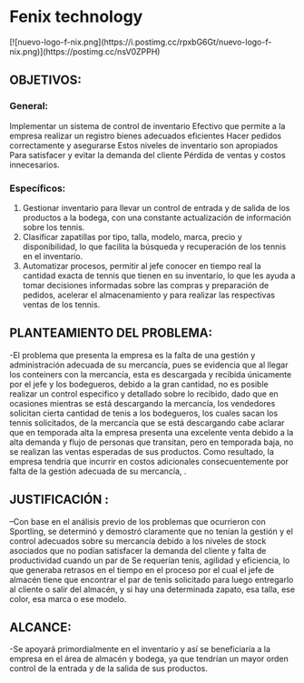 
<h1 id="fenix-technology">Fenix technology</h1>
[![nuevo-logo-f-nix.png](https://i.postimg.cc/rpxbG6Gt/nuevo-logo-f-nix.png)](https://postimg.cc/nsV0ZPPH)
<h2 id="objetivos">OBJETIVOS:</h2>
<h3 id="general"><a href="https://github.com/CRISTIAN1000160022/NEWS-SENA#general"></a>General:</h3>
<p>Implementar un sistema de control de inventario Efectivo que permite a la empresa realizar un registro bienes adecuados eficientes Hacer pedidos correctamente y asegurarse Estos niveles de inventario son apropiados Para satisfacer y evitar la demanda del cliente Pérdida de ventas y costos innecesarios.</p>
<h3 id="específicos"><a href="https://github.com/CRISTIAN1000160022/NEWS-SENA#espec%C3%ADficos"></a>Específicos:</h3>
<ol>
<li>Gestionar inventario para llevar un control de entrada y de salida de los productos a la bodega, con una constante actualización de información sobre los tennis.</li>
<li>Clasificar zapatillas por tipo, talla, modelo, marca, precio y disponibilidad, lo que facilita la búsqueda y recuperación de los tennis en el inventario.</li>
<li>Automatizar procesos, permitir al jefe conocer en tiempo real la cantidad exacta de tennis que tienen en su inventario, lo que les ayuda a tomar decisiones informadas sobre las compras y preparación de pedidos, acelerar el almacenamiento y para realizar las respectivas ventas de los tennis.</li>
</ol>
<h2 id="planteamiento-del-problema"><a href="https://github.com/CRISTIAN1000160022/NEWS-SENA#planteamiento-del-problema"></a>PLANTEAMIENTO DEL PROBLEMA:</h2>
<p>-El problema que presenta la empresa es la falta de una gestión y administración adecuada de su mercancía, pues se evidencia que al llegar los conteiners con la mercancía, esta es descargada y recibida únicamente por el jefe y los bodegueros, debido a la gran cantidad, no es posible realizar un control especifico y detallado sobre lo recibido, dado que en ocasiones mientras se está descargando la mercancía, los vendedores solicitan cierta cantidad de tenis a los bodegueros, los cuales sacan los tennis solicitados, de la mercancía que se está descargando cabe aclarar que en temporada alta la empresa presenta una excelente venta debido a la alta demanda y flujo de personas que transitan, pero en temporada baja, no se realizan las ventas esperadas de sus productos. Como resultado, la empresa tendría que incurrir en costos adicionales consecuentemente por falta de la gestión adecuada de su mercancía, .</p>
<h2 id="justificación-"><a href="https://github.com/CRISTIAN1000160022/NEWS-SENA#justificaci%C3%B3n-"></a>JUSTIFICACIÓN :</h2>
<p>–Con base en el análisis previo de los problemas que ocurrieron con Sportling, se determinó y demostró claramente que no tenían la gestión y el control adecuados sobre su mercancía debido a los niveles de stock asociados que no podían satisfacer la demanda del cliente y falta de productividad cuando un par de Se requerían tenis, agilidad y eficiencia, lo que generaba retrasos en el tiempo en el proceso por el cual el jefe de almacén tiene que encontrar el par de tenis solicitado para luego entregarlo al cliente o salir del almacén, y si hay una determinada zapato, esa talla, ese color, esa marca o ese modelo.</p>
<h2 id="alcance"><a href="https://github.com/CRISTIAN1000160022/NEWS-SENA#alcance"></a>ALCANCE:</h2>
<p>-Se apoyará primordialmente en el inventario y así se beneficiaría a la empresa en el área de almacén y bodega, ya que tendrían un mayor orden control de la entrada y de la salida de sus productos.​</p>
